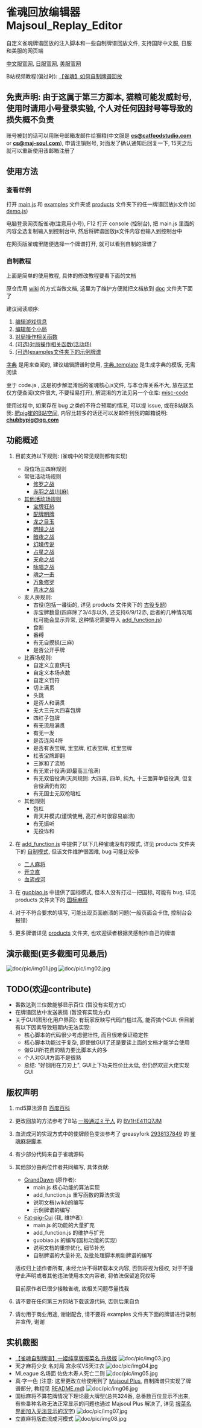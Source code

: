 # 雀魂回放编辑器Majsoul_Replay_Editor

自定义雀魂牌谱回放的注入脚本和一些自制牌谱回放文件, 支持国际中文服, 日服和美服的网页端

[中文服官网](https://www.maj-soul.com), [日服官网](https://mahjongsoul.com), [美服官网](https://mahjongsoul.yo-star.com)

B站视频教程(偏过时): [【雀魂】如何自制牌谱回放](https://www.bilibili.com/video/BV1tJ6xY4E16)

## 免责声明: 由于这属于第三方脚本, 猫粮可能发威封号, 使用时请用小号登录实验, 个人对任何因封号等导致的损失概不负责

账号被封的话可以用账号邮箱发邮件给猫粮(中文服是 **cs@catfoodstudio.com** or **cs@maj-soul.com**), 申请注销账号,
对面发了确认通知后回复一下, 15天之后就可以重新使用该邮箱注册了

## 使用方法

### 查看样例

打开 [main.js](main.js) 和 [examples](examples) 文件夹或 [products](products)
文件夹下的任一牌谱回放js文件(如 [demo.js](examples/demo.js))

电脑登录网页版雀魂(注意用小号), F12 打开 console (控制台), 把 main.js 里面的内容全选复制输入到控制台中,
然后将牌谱回放js文件内容也输入到控制台中

在网页版雀魂里随便选择一个牌谱打开, 就可以看到自制的牌谱了

### 自制教程

上面是简单的使用教程, 具体的修改教程要看下面的文档

原仓库用 [wiki](https://github.com/GrandDawn/majsoul-replay-editor/wiki) 的方式当做文档,
这里为了维护方便就把文档放到 [doc](doc) 文件夹下面了

建议阅读顺序:

1. [编辑游戏信息](doc/编辑游戏信息.md)
2. [编辑每个小局](doc/编辑每个小局.md)
3. [对局操作相关函数](doc/对局操作相关函数.md)
4. [(可选)对局操作相关函数(活动场)](doc/对局操作相关函数（活动场）.md)
5. [(可选)examples文件夹下的示例牌谱](doc/examples文件夹下的示例牌谱.md)

[字典](doc/字典.md) 是用来查阅的, 建议编辑牌谱时使用, [字典_template](doc/字典_template.md) 是生成字典的模版, 无需阅读

至于 code.js , 这是初步解混淆后的雀魂核心js文件, 与本仓库关系不大, 放在这里仅方便查阅(文件很大, 不要轻易打开),
解混淆的方法见另一个仓库: [misc-code](https://github.com/Fat-pig-Cui/misc-code)

使用过程中, 如果存在 bug 之类的不符合预期的情况, 可以提 issue,
或在B站联系我: [肥pig崔的B站空间](https://space.bilibili.com/372365985),
内容比较多的话还可以发邮件到我的邮箱说明: **chubbypig@qq.com**

## 功能概述

1. 目前支持以下规则: (雀魂中的常见规则都有实现)
    - 段位场三四麻规则
    - 常驻活动场规则
        - [修罗之战](products/4P/修罗之战相关)
        - [赤羽之战(川麻)](products/4P/赤羽之战相关)
    - [其他活动场规则](products/其他活动场特殊规则)
        - [宝牌狂热](products/其他活动场特殊规则/宝牌狂热)
        - [配牌明牌](products/其他活动场特殊规则/配牌明牌)
        - [龙之目玉](products/其他活动场特殊规则/龙之目玉)
        - [明镜之战](products/其他活动场特殊规则/明镜之战)
        - [暗夜之战](products/其他活动场特殊规则/暗夜之战)
        - [幻境传说](products/其他活动场特殊规则/幻境传说)
        - [占星之战](products/其他活动场特殊规则/占星之战)
        - [天命之战](products/其他活动场特殊规则/天命之战)
        - [咏唱之战](products/其他活动场特殊规则/咏唱之战)
        - [魂之一击](products/其他活动场特殊规则/魂之一击)
        - [万象修罗](products/其他活动场特殊规则/万象修罗)
        - [背水之战](products/其他活动场特殊规则/背水之战)
    - 友人房规则:
        - 古役(包括一番街的, 详见 products 文件夹下的 [古役专题](products/古役专题))
        - 赤宝牌数量(四麻除了3/4赤以外, 还支持6/9/12赤, 后者的几种情况暗杠可能会显示异常,
          这种情况需要导入 [add_function.js](add_function.js))
        - 食断
        - 番缚
        - 有无自摸损(三麻)
        - 是否公开手牌
    - 比赛场规则:
        - 自定义立直供托
        - 自定义本场点数
        - 自定义罚符
        - 切上满贯
        - 头跳
        - 是否人和满贯
        - 无大三元大四喜包牌
        - 四杠子包牌
        - 有无流局满贯
        - 有无一发
        - 是否连风4符
        - 是否有表宝牌, 里宝牌, 杠表宝牌, 杠里宝牌
        - 杠表宝牌即翻
        - 三家和了流局
        - 有无累计役满(即最高三倍满)
        - 有无双倍役满(天凤规则: 大四喜, 四单, 纯九, 十三面算单倍役满, 但复合役满仍有效)
        - 有无国士无双枪暗杠
    - 其他规则
        - 包杠
        - 青天井模式(谨慎使用, 高打点时很容易崩溃)
        - 有无振听
        - 无役诈和

2. 在 [add_function.js](add_function.js) 中提供了以下几种雀魂没有的模式, 详见 products
   文件夹下的 [自制模式](products/自制模式), 但该文件维护很困难, bug 可能比较多
    - [二人麻将](products/自制模式/二人麻将)
    - [开立直](products/自制模式/开立直)
    - [血流成河](products/自制模式/血流成河)

3. 在 [guobiao.js](guobiao.js) 中提供了国标模式, 但本人没有打过一把国标, 可能有 bug, 详见 products
   文件夹下的 [国标麻将](products/国标麻将)

4. 对于不符合要求的填写, 可能出现页面崩溃的问题(一般页面会卡住, 控制台会报错)

5. 更多牌谱详见 [products](products) 文件夹, 也欢迎读者根据灵感制作自己的牌谱

## 演示截图(更多截图可见最后)

![doc/pic/img01.jpg](doc/pic/img01.jpg)
![doc/pic/img02.jpg](doc/pic/img02.jpg)

## TODO(欢迎contribute)

- 番数达到三位数能够显示百位 (暂没有实现方式)
- 在牌谱回放中发送表情 (暂没有实现方式)
- 关于GUI(图形化用户界面): 有玩家反映写代码门槛过高, 能否搞个GUI. 但目前有以下因素导致短期内无法实现:
    - 核心脚本的代码很少考虑健壮性, 而且很难保证稳定性
    - 核心脚本功能过于复杂, 即使做GUI了还是要读上面的文档才能学会使用
    - 做GUI所花费的精力要比脚本大的多
    - 个人对GUI方面不是很熟
    - 总结: "好钢用在刀刃上", GUI上下功夫性价比太低, 但仍然欢迎大佬实现GUI

## 版权声明

1. md5算法源自 [百度百科](https://baike.baidu.com/item/MD5)

2. 更改回放的方法参考了B站 [一般通过彳亍人](https://space.bilibili.com/23019265)
   的 [BV1HE411Q7JM](https://www.bilibili.com/video/BV1HE411Q7JM)

3. 血流成河的实现方式中的使牌颜色变淡参考了
   greasyfork [2938137849](https://greasyfork.org/zh-CN/users/749724-2938137849)
   的 [雀魂麻将脚本](https://greasyfork.org/zh-CN/scripts/423689-%E9%9B%80%E9%AD%82%E9%BA%BB%E5%B0%86%E8%84%9A%E6%9C%AC)

4. 有少部分代码来自于雀魂源码

5. 其他部分由两位作者共同编写, 具体贡献:
    - [GrandDawn](https://github.com/GrandDawn) (原作者):
        - main.js 核心功能的算法实现
        - add_function.js 重写函数的算法实现
        - 说明文档(wiki)的编写
        - 示例牌谱的编写
    - [Fat-pig-Cui](https://github.com/Fat-pig-Cui) (我, 维护者):
        - main.js 的功能的大量扩充
        - add_function.js 的维护与扩充
        - guobiao.js 的编写(国标功能的实现)
        - 说明文档的重排优化, 细节补充
        - 自制牌谱的大量补充, 及批处理脚本刷新牌谱的编写

   版权归上述作者所有, 未经允许不得转载本文内容, 否则将视为侵权, 对于不遵守此声明或者其他违法使用本文内容者, 将依法保留追究权等

   目前原作者已很少接触雀魂, 故相关问题尽量找我

6. 请不要在任何第三方网站下载该源代码, 否则后果自负

7. 请勿用于商业用途, 谢谢配合, 请不要将 examples 文件夹下面的牌谱进行录制并宣传, 谢谢

## 实机截图

- [【雀魂自制牌谱】一姬纯享版报菜名 升级版](https://www.bilibili.com/video/BV1w96LYWEzR)
  ![doc/pic/img03.jpg](doc/pic/img03.jpg)
- 天才麻将少女 名对局 宫永咲VS天江衣
  ![doc/pic/img04.jpg](doc/pic/img04.jpg)
- MLeague 名场面 佐佐木寿人死亡二则
  ![doc/pic/img05.jpg](doc/pic/img05.jpg)
- 真·字一色 (注意: 这里更改立绘使用到了 [Majsoul Plus](https://github.com/MajsoulPlus/majsoul-plus), 自制牌谱只实现了牌谱部分,
  教程见 [README.md](using_MJSP/README.md))
  ![doc/pic/img06.jpg](doc/pic/img06.jpg)
- 国标麻将不算花牌情况下理论最大牌型(总共324番, 总番数百位显示不出来, 有些番种名称无法正常显示的问题也通过 Majsoul Plus
  解决了, 详见 [报菜名界面加入无法显示的汉字](using_MJSP/报菜名界面加入无法显示的汉字.md))
  ![doc/pic/img07.jpg](doc/pic/img07.jpg)
- 立直麻将版血流成河模式
  ![doc/pic/img08.jpg](doc/pic/img08.jpg)


